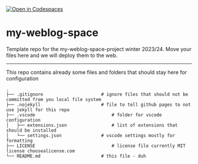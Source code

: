 [![Open in Codespaces](https://classroom.github.com/assets/launch-codespace-7f7980b617ed060a017424585567c406b6ee15c891e84e1186181d67ecf80aa0.svg)](https://classroom.github.com/open-in-codespaces?assignment_repo_id=13079594)
# my-weblog-space

Template repo for the my-weblog-space-project winter 2023/24. Move your files here and we will deploy them to the web.

---

This repo contains already some files and folders that should stay here for configuration

```plain
.
├── .gitignore 						# ignore files that should not be committed from you local file system
├── .nojekyll 						# file to tell github pages to not use jekyll for this repo
├── .vscode 							# folder for vscode configuration
│   ├── extensions.json 				# list of extensions that should be installed
│   └── settings.json 				# vscode settings mostly for formatting
├── LICENSE 							# license file currently MIT license choosealicense.com
└── README.md 						# this file - duh
```